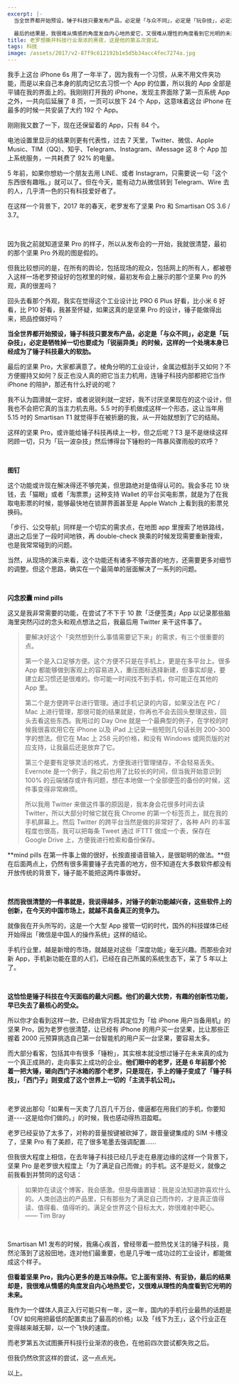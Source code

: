 ```yaml
---
excerpt: |-
  当全世界都开始预设，锤子科技只要发布产品，必定是「与众不同」，必定是「玩杂技」，必定是牺牲掉一切也要成为「锐丽异类」的时候，这样的一个处境本身已经成为了锤子科技最大的软肋。

  最后的结果是，我很难从情感的角度发自内心地热爱它，又很难从理性的角度看到它光明的未来。
title: 老罗想撕开科技行业渐浓的黑夜，这是他的第五次尝试。
tags: 科技
image: /assets/2017/v2-87f9c612192b1e5d5b34acc4fec7274a.jpg
---
```


我手上这台 iPhone 6s 用了一年半了，因为我有一个习惯，从来不用文件夹功能，而是以来自己本身的肌肉记忆去习惯一个 App 的位置，所以我的 App 全部是平铺在我的界面上的。我刚刚打开我的 iPhone，发现主界面除了第一页系统 App 之外，一共向后延展了 8 页，一页可以放下 24 个 App，这意味着这台 iPhone 在最多的时候一共安装了大约 192 个 App。

刚刚我又数了一下，现在还保留着的 App，只有 84 个。

电池设置里显示的结果则更有代表性，过去 7 天里，Twitter、微信、Apple Music、TIM（QQ）、知乎、Telegram、Instagram、iMessage 这 8 个 App 加上系统服务，一共耗费了 92% 的电量。

5 年前，如果你想劝一个朋友去用 LINE、或者 Instagram，只需要说一句「这个东西很有趣哦。」就可以了。但在今天，能有动力从微信转到 Telegram、Wire 去的人，几乎清一色的只有科技爱好者了。

在这样一个背景下，2017 年的春天，老罗发布了坚果 Pro 和 Smartisan OS 3.6 / 3.7。

<br>

因为我之前就知道坚果 Pro 的样子，所以从发布会的一开始，我就很清楚，最初的那个坚果 Pro 外观的图是假的。

但我比较想问的是，在所有的舆论，包括现场的观众，包括网上的所有人，都被卷入这样一场老罗预设好的包袱里的时候，最初发布会上展示的那个坚果 Pro 的外观，真的很差吗？

回头去看那个外观，我实在觉得这个工业设计比 PRO 6 Plus 好看，比小米 6 好看，比 P10 好看，我甚至怀疑，如果这真的是坚果 Pro 的设计，锤子能做得出来，把品控做好吗？

**当全世界都开始预设，锤子科技只要发布产品，必定是「与众不同」，必定是「玩杂技」，必定是牺牲掉一切也要成为「锐丽异类」的时候，这样的一个处境本身已经成为了锤子科技最大的软肋。**

最后的坚果 Pro，大家都满意了。棱角分明的工业设计，金属边框刮手又如何？不方便握持又如何？反正也没人真的把它当主力机用，连锤子科技内部都把它当作 iPhone 的陪护，那还有什么好说的呢？

我不认为圆滑就一定好，或者说锐利就一定好，我不讨厌坚果现在的这个设计，但我也不会把它真的当主力机去用。5.5 吋的手机做成这样一个形态，这让当年用 5.15 吋的 Smartisan T1 就觉得手在被折磨的我，从一开始就想到了它的结局。

这样的坚果 Pro，或许能给锤子科技再续上一秒，但之后呢？T3 是不是继续这样罔顾一切，只为「玩一波杂技」然后博得台下锤粉的一阵暴风骤雨般的欢呼？

<br>

**图钉**

这个功能或许现在解决得还不够完美，但思路绝对是值得认可的。我会多花 10 块钱，去「猫眼」或者「淘票票」这种支持 Wallet 的平台买电影票，就是为了在我取电影票的时候，能够最快地在锁屏界面甚至是 Apple Watch 上看到我的影票兑换码。

「步行、公交导航」同样是一个切实的需求点，在地图 app 里搜索了地铁路线，退出之后坐了一段时间地铁，再 double-check 换乘的时候发现需要重新搜索，也是我常常碰到的问题。

当然，从现场的演示来看，这个功能还有诸多不够完善的地方，还需要更多对细节的调整。但这个思路，确实在一个最简单的层面解决了一系列的问题。

<br>

**闪念胶囊 mind pills**

这又是我非常需要的功能，在尝试了不下于 10 款「泛便签类」App 以记录那些脑海里突然闪过的念头和观点想法之后，我最后用 Twitter 来干这件事了。

> 要解决好这个「突然想到什么事情需要记下来」的需求，有三个很重要的点。
> 
> 第一个是入口足够方便。这个方便不只是在手机上，更是在多平台上。很多 App 都能够做到客观上的容易进入，重压图标选择新建，但事实却是，要建立起习惯还是很难的。你可能一时间找不到手机，你可能正在其他的 App 里。
> 
> 第二个是方便跨平台进行管理。通过手机记录的内容，如果没法在 PC / Mac 上进行管理，那很可能的结果就是，你再也不会去回头整理这些，回头去看这些东西。我用过的 Day One 就是一个最典型的例子，在学校的时候我很喜欢用它在 iPhone 以及 iPad 上记录一些短则几句话长则 200-300 字的想法。但它在 Mac 上 258 元的价格，和没有 Windows 或网页版的对应支持，让我最后还是放弃了它。
> 
> 第三个是要有足够灵活的格式，方便我进行管理储存，不会轻易丢失。Evernote 是一个例子，我之前也用了比较长的时间，但当我开始意识到 100% 的云端储存或许有问题，想在本地做一个全部便签的备份的时候，这件事变得非常麻烦。
> 
> 所以我用 Twitter 来做这件事的原因是，我本身会花很多时间去读 Twitter，所以大部分时候它就在我 Chrome 的第一个标签页上，就在我的手机屏幕上。然后 Twitter 的跨平台当然是做的非常好了，各种 API 的丰富程度也很高，我可以把每条 Tweet 通过 IFTTT 做成一个表，保存在 Google Drive 上，方便我进行检索和备份保存。

**mind pills 在第一件事上做的很好，长按直接语音输入，是很聪明的做法。**但在后面两点上，仍然有很多需要锤子去完善的地方，但不知道在大多数软件都没有开放传统的背景下，锤子能不能把这两件事做好。

<br>

**然而我很清楚的一件事就是，我说得越多，对锤子的新功能越兴奋，这些软件上的创新，在今天的中国市场上，就越不具备真正的竞争力。**

就像我在开头所写的，这是一个大型 App 接管一切的时代，国外的科技媒体已经开始得出「微信是中国人的操作系统」这样的结论。

手机行业里，越是新增的市场，就越是对这些「深度功能」毫无兴趣。而那些会对新 App，手机新功能在意的人们，已经在自己所属的系统生态下，呆了 5 年以上了。

<br>

**这恰恰是锤子科技在今天面临的最大问题。他们的最大优势，有趣的创新性功能，早已失去了最核心的受众。**

所以你才会看到这样一款，已经由官方将其定位为「给 iPhone 用户当备用机」的坚果 Pro，因为老罗也很清楚，让已经有 iPhone 的用户买一台坚果，比让那些正握着 2000 元预算挑选自己第一台智能机的用户买一台坚果，要容易太多。

而大部分看客，包括其中有很多「锤粉」，其实根本就没想过锤子在未来真的成为一个真正成熟的，走向事实上成功的企业。**他们眼中的老罗，还是 6 年前那个抡着一把大锤，砸向西门子冰箱的那个老罗，只是现在，手上的锤子变成了「锤子科技」，「西门子」则变成了这个世界上一切的「主流手机公司」。**

<br>

老罗说出那句「如果有一天卖了几百几千万台，傻逼都在用我们的手机，你要知道----这是给你们做的。」的时候，我也感动得热泪盈眶。

老罗已经妥协了太多了，对称的音量按键被砍掉了，跟音量键集成的 SIM 卡槽没了，坚果 Pro 有了美颜，花了很多笔墨去强调配置……

但我很大程度上相信，在去年锤子科技已经几乎走在悬崖边缘的这样一个背景下，坚果 Pro 是老罗很大程度上「为了满足自己而做」的手机。这不是贬义，就像之前我看到并赞同的这句话：

> 如果妳在读这个博客，我会感激。但是毋庸置疑：我是没法知道妳喜欢什么的。人类创造出的产品里，只有那些为了满足自己而作的，才是真正值得读、值得看、值得听的。满足全世界这个目标太大，妳很难射中靶心。
> —— Tim Bray

<br>

Smartisan M1 发布的时候，我痛心疾首，曾经带着一腔热忱关注的锤子科技，竟然沦落到了这般田地，连对他们最重要，也是几乎唯一成功过的工业设计，都能做成这个样子。

**但看着坚果 Pro，我内心更多的是五味杂陈。它上面有坚持、有妥协，最后的结果却是，我很难从情感的角度发自内心地热爱它，又很难从理性的角度看到它光明的未来。**

我作为一个媒体人真正入行可能只有一年，这一年，国内的手机行业最热的话题是「OV 如何用把最低的配置卖出了最高的价格」以及「线下为王」，这个行业正在变得越来越无聊，以一个飞快的速度。

而老罗第五次试图撕开科技行业渐浓的夜色，在他前四次尝试都失败之后。

但我仍然欣赏这样的尝试，这一点点光。

以上。
